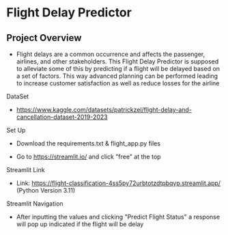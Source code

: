 # Flight Delay Predictor

## Project Overview

* Flight delays are a common occurrence and affects the passenger, airlines, and other stakeholders. This Flight Delay Predictor is supposed to alleviate some of this by predicting if a flight will be delayed based on a set of factors. This way advanced planning can be performed leading to increase customer satisfaction as well as reduce losses for the airline


DataSet

* https://www.kaggle.com/datasets/patrickzel/flight-delay-and-cancellation-dataset-2019-2023

Set Up

* Download the requirements.txt & flight_app.py files

* Go to https://streamlit.io/ and click "free" at the top

Streamlit Link

* Link: https://flight-classification-4ss5py72urbtotzdtpbqyp.streamlit.app/ (Python Version 3.11)

Streamlit Navigation

* After inputting the values and clicking "Predict Flight Status" a response will pop up indicated if the flight will be delay
